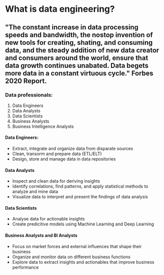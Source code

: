 # What is data engineering?

## "The constant increase in data processing speeds and bandwidth, the nostop invention of new tools for creating, shating, and consuming data, and the steady addition of new data creator and consumers around the world, ensure that data growth continues unabated. Data begets more data in a constant virtuous cycle."  Forbes 2020 Report.

### Data professionals:

1. Data Engineers
2. Data Analysts
3. Data Scientists
4. Business Analysts
5. Business Intelligence Analysts

#### Data Engineers:
- Extract, integrate and organize data from disparate sources
- Clean, transorm and prepare data (ETL/ELT)
- Design, store and manage data in data repositories

#### Data Analysts
- Inspect and clean data for deriving insights
- Identify correlations, find patterns, and apply statistical methods to analyze and mine data
- Visualize data to interpret and present the findings of data analysis

#### Data Scientists
- Analyse data for actionable insights
- Create predicitive models using Machine Learning and Deep Learning

####  Business Analysts and BI Analysts 
- Focus on market forces and external influences that shape their business
- Organize and monitor data on different business functions
- Explore data to extract insights and actionables that improve business performance
